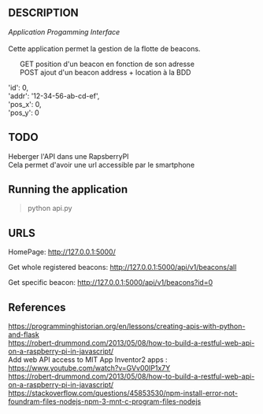 ## DESCRIPTION
_Application Progamming Interface_</br></br>
Cette application permet la gestion de la flotte de beacons.</br>
<ul> GET position d'un beacon en fonction de son adresse</br>
POST ajout d'un beacon address + location à la BDD</br></ul>

  'id': 0,</br>
  'addr': '12-34-56-ab-cd-ef',</br>
  'pos_x': 0,</br>
  'pos_y': 0</br>

## TODO
Heberger l'API dans une RapsberryPI</br>
Cela permet d'avoir une url accessible par le smartphone


## Running the application
>python api.py

## URLS
HomePage: http://127.0.0.1:5000/

Get whole registered beacons: http://127.0.0.1:5000/api/v1/beacons/all

Get specific beacon: http://127.0.0.1:5000/api/v1/beacons?id=0

## References
https://programminghistorian.org/en/lessons/creating-apis-with-python-and-flask</br>
https://robert-drummond.com/2013/05/08/how-to-build-a-restful-web-api-on-a-raspberry-pi-in-javascript/</br>
Add web API access to MIT App Inventor2 apps : https://www.youtube.com/watch?v=GVv00IP1x7Y</br>
https://robert-drummond.com/2013/05/08/how-to-build-a-restful-web-api-on-a-raspberry-pi-in-javascript/</br>
https://stackoverflow.com/questions/45853530/npm-install-error-not-foundram-files-nodejs-npm-3-mnt-c-program-files-nodejs
